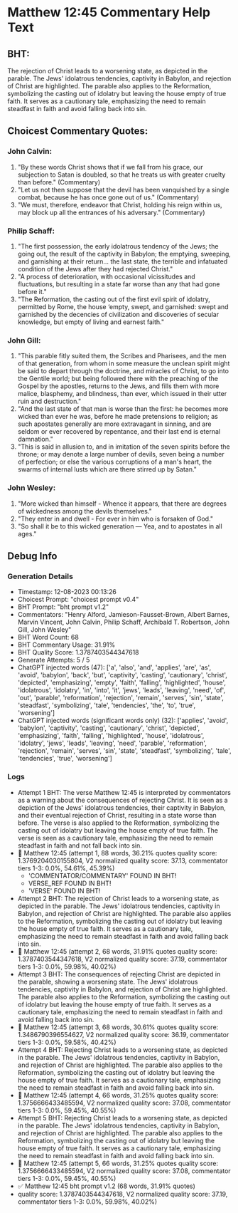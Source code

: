 # Matthew 12:45 Commentary Help Text

## BHT:
The rejection of Christ leads to a worsening state, as depicted in the parable. The Jews' idolatrous tendencies, captivity in Babylon, and rejection of Christ are highlighted. The parable also applies to the Reformation, symbolizing the casting out of idolatry but leaving the house empty of true faith. It serves as a cautionary tale, emphasizing the need to remain steadfast in faith and avoid falling back into sin.

## Choicest Commentary Quotes:
### John Calvin:
1. "By these words Christ shows that if we fall from his grace, our subjection to Satan is doubled, so that he treats us with greater cruelty than before." (Commentary)
2. "Let us not then suppose that the devil has been vanquished by a single combat, because he has once gone out of us." (Commentary)
3. "We must, therefore, endeavor that Christ, holding his reign within us, may block up all the entrances of his adversary." (Commentary)

### Philip Schaff:
1. "The first possession, the early idolatrous tendency of the Jews; the going out, the result of the captivity in Babylon; the emptying, sweeping, and garnishing at their return... the last state, the terrible and infatuated condition of the Jews after they had rejected Christ." 
2. "A process of deterioration, with occasional vicissitudes and fluctuations, but resulting in a state far worse than any that had gone before it." 
3. "The Reformation, the casting out of the first evil spirit of idolatry, permitted by Rome, the house ‘empty, swept, and garnished: swept and garnished by the decencies of civilization and discoveries of secular knowledge, but empty of living and earnest faith."

### John Gill:
1. "This parable fitly suited them, the Scribes and Pharisees, and the men of that generation, from whom in some measure the unclean spirit might be said to depart through the doctrine, and miracles of Christ, to go into the Gentile world; but being followed there with the preaching of the Gospel by the apostles, returns to the Jews, and fills them with more malice, blasphemy, and blindness, than ever, which issued in their utter ruin and destruction."
2. "And the last state of that man is worse than the first: he becomes more wicked than ever he was, before he made pretensions to religion; as such apostates generally are more extravagant in sinning, and are seldom or ever recovered by repentance, and their last end is eternal damnation."
3. "This is said in allusion to, and in imitation of the seven spirits before the throne; or may denote a large number of devils, seven being a number of perfection; or else the various corruptions of a man's heart, the swarms of internal lusts which are there stirred up by Satan."

### John Wesley:
1. "More wicked than himself - Whence it appears, that there are degrees of wickedness among the devils themselves."
2. "They enter in and dwell - For ever in him who is forsaken of God."
3. "So shall it be to this wicked generation — Yea, and to apostates in all ages."


## Debug Info
### Generation Details
- Timestamp: 12-08-2023 00:13:26
- Choicest Prompt: "choicest prompt v0.4"
- BHT Prompt: "bht prompt v1.2"
- Commentators: "Henry Alford, Jamieson-Fausset-Brown, Albert Barnes, Marvin Vincent, John Calvin, Philip Schaff, Archibald T. Robertson, John Gill, John Wesley"
- BHT Word Count: 68
- BHT Commentary Usage: 31.91%
- BHT Quality Score: 1.3787403544347618
- Generate Attempts: 5 / 5
- ChatGPT injected words (47):
	['a', 'also', 'and', 'applies', 'are', 'as', 'avoid', 'babylon', 'back', 'but', 'captivity', 'casting', 'cautionary', 'christ', 'depicted', 'emphasizing', 'empty', 'faith', 'falling', 'highlighted', 'house', 'idolatrous', 'idolatry', 'in', 'into', 'it', 'jews', 'leads', 'leaving', 'need', 'of', 'out', 'parable', 'reformation', 'rejection', 'remain', 'serves', 'sin', 'state', 'steadfast', 'symbolizing', 'tale', 'tendencies', 'the', 'to', 'true', 'worsening']
- ChatGPT injected words (significant words only) (32):
	['applies', 'avoid', 'babylon', 'captivity', 'casting', 'cautionary', 'christ', 'depicted', 'emphasizing', 'faith', 'falling', 'highlighted', 'house', 'idolatrous', 'idolatry', 'jews', 'leads', 'leaving', 'need', 'parable', 'reformation', 'rejection', 'remain', 'serves', 'sin', 'state', 'steadfast', 'symbolizing', 'tale', 'tendencies', 'true', 'worsening']

### Logs
- Attempt 1 BHT: The verse Matthew 12:45 is interpreted by commentators as a warning about the consequences of rejecting Christ. It is seen as a depiction of the Jews' idolatrous tendencies, their captivity in Babylon, and their eventual rejection of Christ, resulting in a state worse than before. The verse is also applied to the Reformation, symbolizing the casting out of idolatry but leaving the house empty of true faith. The verse is seen as a cautionary tale, emphasizing the need to remain steadfast in faith and not fall back into sin.
- 🔄 Matthew 12:45 (attempt 1, 88 words, 36.21% quotes quality score: 1.3769204030155804, V2 normalized quality score: 37.13, commentator tiers 1-3: 0.0%, 54.61%, 45.39%) 
	- 'COMMENTATOR/COMMENTARY' FOUND IN BHT! 
	- VERSE_REF FOUND IN BHT! 
	- 'VERSE' FOUND IN BHT!
- Attempt 2 BHT: The rejection of Christ leads to a worsening state, as depicted in the parable. The Jews' idolatrous tendencies, captivity in Babylon, and rejection of Christ are highlighted. The parable also applies to the Reformation, symbolizing the casting out of idolatry but leaving the house empty of true faith. It serves as a cautionary tale, emphasizing the need to remain steadfast in faith and avoid falling back into sin.
- 🔄 Matthew 12:45 (attempt 2, 68 words, 31.91% quotes quality score: 1.3787403544347618, V2 normalized quality score: 37.19, commentator tiers 1-3: 0.0%, 59.98%, 40.02%)
- Attempt 3 BHT: The consequences of rejecting Christ are depicted in the parable, showing a worsening state. The Jews' idolatrous tendencies, captivity in Babylon, and rejection of Christ are highlighted. The parable also applies to the Reformation, symbolizing the casting out of idolatry but leaving the house empty of true faith. It serves as a cautionary tale, emphasizing the need to remain steadfast in faith and avoid falling back into sin.
- 🔄 Matthew 12:45 (attempt 3, 68 words, 30.61% quotes quality score: 1.3486790396554627, V2 normalized quality score: 36.19, commentator tiers 1-3: 0.0%, 59.58%, 40.42%)
- Attempt 4 BHT: Rejecting Christ leads to a worsening state, as depicted in the parable. The Jews' idolatrous tendencies, captivity in Babylon, and rejection of Christ are highlighted. The parable also applies to the Reformation, symbolizing the casting out of idolatry but leaving the house empty of true faith. It serves as a cautionary tale, emphasizing the need to remain steadfast in faith and avoid falling back into sin.
- 🔄 Matthew 12:45 (attempt 4, 66 words, 31.25% quotes quality score: 1.3756666433485594, V2 normalized quality score: 37.08, commentator tiers 1-3: 0.0%, 59.45%, 40.55%)
- Attempt 5 BHT: Rejecting Christ leads to a worsening state, as depicted in the parable. The Jews' idolatrous tendencies, captivity in Babylon, and rejection of Christ are highlighted. The parable also applies to the Reformation, symbolizing the casting out of idolatry but leaving the house empty of true faith. It serves as a cautionary tale, emphasizing the need to remain steadfast in faith and avoid falling back into sin.
- 🔄 Matthew 12:45 (attempt 5, 66 words, 31.25% quotes quality score: 1.3756666433485594, V2 normalized quality score: 37.08, commentator tiers 1-3: 0.0%, 59.45%, 40.55%)
- ✅ Matthew 12:45 bht prompt v1.2 (68 words, 31.91% quotes)
- quality score: 1.3787403544347618, V2 normalized quality score: 37.19, commentator tiers 1-3: 0.0%, 59.98%, 40.02%)
